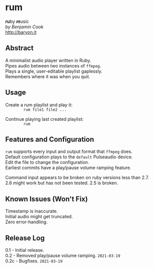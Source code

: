 # rum

***ru***by ***m***usic\
*by Benjamin Cook*\
<http://baryon.it>

## Abstract

A minimalist audio player written in Ruby.\
Pipes audio between two instances of `ffmpeg`.\
Plays a single, user-editable playlist gaplessly.\
Remembers where it was when you quit.

## Usage
Create a rum playlist and play it:\
`        rum file1 file2 ...`
	
Continue playing last created playlist:\
`        rum`

## Features and Configuration

`rum` supports every input and output format that `ffmpeg` does.\
Default configuration plays to the `default` Pulseaudio device.\
Edit the file to change the configuration.\
Earliest commits have a play/pause volume ramping feature.

Command input appears to be broken on ruby versions less than 2.7.\
2.6 might work but has not been tested. 2.5 is broken.

## Known Issues (Won't Fix)
Timestamp is inaccurate.\
Initial audio might get truncated.\
Zero error-handling.

## Release Log
0.1 - Initial release.\
0.2 - Removed play/pause volume ramping. `2021-03-19`\
0.2c - Bugfixes. `2021-03-19`
